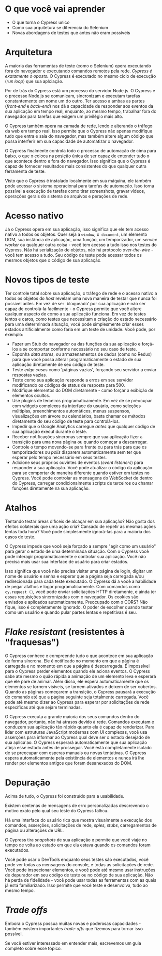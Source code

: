 # O que você vai aprender

- O que torna o Cypress unico
- Como sua arquitetura se diferencia do Selenium
- Novas abordagens de testes que antes não eram possíveis

# Arquitetura

A maioria das ferramentas de teste (como o Selenium) opera executando fora do navegador e executando comandos remotos pela rede. *Cypress é exatamente o oposto.* O Cypress é executado no mesmo ciclo de execução (*run loop*) que sua aplciação.

Por de trás do Cypress está um processo do servidor Node.js. O Cypress e o processo Node.js se comunicam, sincronizam e executam tarefas constantemente em nome um do outro. Ter acesso a ambas as partes (*front-end* e *back-end*) nos dá a capacidade de responder aos eventos da sua aplicação em tempo real, enquanto, ao mesmo tempo, trabalhar fora do navegador para tarefas que exigem um privilégio mais alto.

O Cypress também opera na camada de rede, lendo e alterando o tráfego da web em tempo real. Isso permite que o Cypress não apenas modifique tudo que entra e saia do navegador, mas também altere algum código que possa interferir em sua capacidade de automatizar o navegador.

O Cypress finalmente controla todo o processo de automação de cima para baixo, o que o coloca na posição única de ser capaz de entender tudo o que acontece dentro e fora do navegador. Isso significa que o Cypress é capaz de fornecer resultados mais consistentes do que qualquer outra ferramenta de teste.

Visto que o Cypress é instalado localmente em sua máquina, ele também pode acessar o sistema operacional para tarefas de automação. Isso torna possível a execução de tarefas como tirar screenshots, gravar vídeos, operações gerais do sistema de arquivos e perações de rede.

# Acesso nativo

Já o Cypress opera em sua aplicação, isso significa que ele tem acesso nativo a todos os objetos. Quer seja a `window`, o` document`, um elemento DOM, sua instância de aplicação, uma função, um temporizador, um *service worker* ou qualquer outra coisa - você tem acesso a tudo isso nos testes do Cypress. Não há serialização de objetos, não há protocolo *over-the-wire* - você tem acesso a tudo. Seu código de teste pode acessar todos os mesmos objetos que o código de sua aplicação.

# Novos tipos de teste

Ter controle total sobre sua aplicação, o tráfego de rede e o acesso nativo a todos os objetos do *host* revelam uma nova maneira de testar que nunca foi possível antes. Em vez de ser 'bloqueado' por sua aplicação e não ser capaz de controlá-la facilmente - o Cypress permite que você altere qualquer aspecto de como a sua aplicação funciona. Em vez de testes lentos e caros, como testes que necessitam a criação do estado necessário para uma determinada situação, você pode simplesmente criar esses estados artificialmente como faria em um teste de unidade. Você pode, por exemplo:

- Fazer um Stub do navegador ou das funções da sua aplicação e forçá-los a se comportar conforme necessário no seu caso de teste.
- Exponha *data stores*, ou armazenamentos de dados (como no Redux) para que você possa alterar programaticamente o estado de sua aplicação diretamente de seu código de teste.
- Teste *edge cases* como 'páginas vazias', forçando seu servidor a enviar respostas vazias.
- Teste como sua aplicação responde a erros em seu servidor modificando os códigos de status de resposta para 500.
- Modifique elementos do DOM diretamente - como forçar a exibição de elementos ocultos.
- Use plugins de terceiros programaticamente. Em vez de se preocupar com widgets complexos da interface do usuário, como seleções múltiplas, preenchimentos automáticos, menus suspensos, visualizações em árvore ou calendários, basta chamar os métodos diretamente do seu código de teste para controlá-los.
- Impedir que o Google Analytics carregue *antes* que qualquer código de sua aplicação execut durante o teste.
- Receber notificações síncronas sempre que sua aplicação fizer a transição para uma nova página ou quando começar a descarregar.
- Controle o tempo movendo-se para frente ou para trás para que os temporizadores ou *polls* disparem automaticamente sem ter que esperar pelo tempo necessário em seus testes.
- Adicione seus próprios ouvintes de eventos (*event listeners*) para responder à sua aplicação. Você pode atualizar o código da aplicação para se comportar de maneira diferente quando estiver em testes no Cypress. Você pode controlar as mensagens do WebSocket de dentro do Cypress, carregar condicionalmente scripts de terceiros ou chamar funções diretamente na sua aplicação.

# Atalhos

Tentando testar áreas difíceis de alcaçar em sua aplicação? Não gosta dos efeitos colaterais que uma ação cria? Cansado de repetir as mesmas ações lentas toda hora? Você pode simplesmente ignorá-las para a maioria dos casos de teste.

O Cypress impede que você seja forçado a sempre "agir como um usuário" para gerar o estado de uma determinada situação. Com o Cypress você pode interagir programaticamente e controlar sua aplicação. Você não precisa mais usar sua interface de usuário para criar estados.

Isso significa que você não precisa visitar uma página de login, digitar um nome de usuário e senha e esperar que a página seja carregada e/ou redirecionada para cada teste executado. O Cypress dá a você a habilidade de pegar atalhos e logar programaticamente. Com comandos como `cy.request ()`, você pode enviar solicitações HTTP diretamente, e ainda ter essas requisições sincronizadas com o navegador. Os cookies são enviados e aplicados automaticamente. Preocupado com o CORS? Não fique, isso é completamente ignorado. O poder de escolher quando testar como um usuário e quando pular partes lentas e repetitivas é seu.

# *Flake resistant* (resistentes à "fraquesas")

O Cypress conhece e compreende tudo o que acontece em sua aplicação de forma síncrona. Ele é notificado no momento em que a página é carregada e no momento em que a página é descarregada. É impossível para o Cypress perder elementos quando ele aciona eventos. O Cypress sabe até mesmo o quão rápida a animação de um elemento leva e esperará que ele pare de animar. Além disso, ele espera automaticamente que os elementos se tornem visíveis, se tornem ativados e deixem de ser cobertos. Quando as páginas começarem a transição, o Cypress pausará a execução do comando até que a página seguinte seja totalmente carregada. Você pode até mesmo dizer ao Cypress para esperar por solicitações de rede específicas até que sejam terminadas.

O Cypress executa a grande maioria dos seus comandos dentro do navegador, portanto, não há atrasos devido à rede. Comandos executam e conduzem sua aplicação tão rápido quanto ela é capaz de renderizar. Para lidar com estruturas JavaScript modernas com UI complexas, você usa asserções para informar ao Cypress qual deve ser o estado desejado de sua aplica'ao. O Cypress esperará automaticamente que sua aplicação atinja esse estado antes de prosseguir. Você está completamente isolado de se preocupar com esperas manuais ou novas tentativas. O Cypress espera automaticamente pela existência de elementos e nunca irá lhe render por elementos antigos que foram desanexados do DOM.

# Depuração

Acima de tudo, o Cypress foi construído para a usabilidade.

Existem centenas de mensagens de erro personalizadas descrevendo o motivo exato pelo qual seu teste do Cypress falhou.

Há uma interface do usuário rica que mostra visualmente a execução dos comandos, asserções, solicitações de rede, *spies*, *stubs*, carregamentos de página ou alterações de URL.

O Cypress tira *snapshots* de sua aplicação e permite que você viaje no tempo de volta ao estado em que ela estava quando os comandos foram executados.

Você pode usar o DevTools enquanto seus testes são executados, você pode ver todas as mensagens do console, e todas as solicitações de rede. Você pode inspecionar elementos, e você pode até mesmo usar instruções de depurador em seu código de teste ou no código de sua aplicação. Não há perda de fidelidade - você pode usar todas as ferramentas com as quais já está familiarizado. Isso permite que você teste e desenvolva, tudo ao mesmo tempo.

# *Trade offs*

Embora o Cypress possua muitas novas e poderosas capacidades - também existem importantes *trade-offs* que fizemos para tornar isso possível.

Se você estiver interessado em entender mais, escrevemos um guia completo sobre esse tópico.
